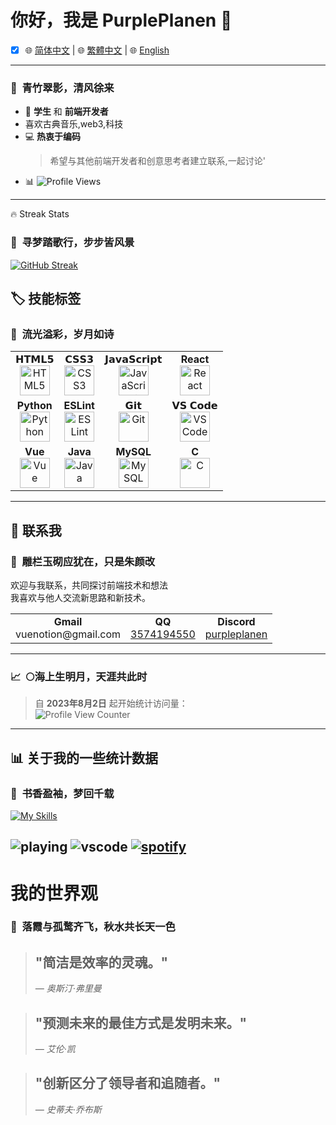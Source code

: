 # 你好，我是 PurplePlanen 👋

<!-- 语言选择 -->

 - [x] 🌐 <a href="README.zh-CN.md">简体中文</a> | 
 🌐 <a href="README.zh-TW.md">繁體中文</a> | 
 🌐 <a href="README.md">English</a>

---
### 🎋&nbsp;&nbsp;青竹翠影，清风徐来
- 🌱 **学生** 和 **前端开发者**
- 喜欢古典音乐,web3,科技
- 💻 **热衷于编码**  
  > 希望与其他前端开发者和创意思考者建立联系,一起讨论'
- 📊 ![Profile Views](https://komarev.com/ghpvc/?username=PurplePlanen)
---


<summary> 🔥 Streak Stats</summary>

 ### 🌟&nbsp;&nbsp;寻梦踏歌行，步步皆风景
  [![GitHub Streak](https://github-readme-streak-stats.herokuapp.com?user=PurplePlanen&theme=shades-of-purple&hide_border=true)](https://git.io/streak-stats)


## 🏷️ 技能标签
### 🌸&nbsp;&nbsp;流光溢彩，岁月如诗
<table>
  <tbody>
    <tr valign="top">
      <td align="center">
        <span>𝗛𝗧𝗠𝗟𝟱</span><br>
        <img height="48px" src="https://cdn.svgporn.com/logos/html-5.svg" alt="HTML5">
      </td>
      <td align="center">
        <span>𝗖𝗦𝗦𝟯</span><br>
        <img height="48px" src="https://cdn.svgporn.com/logos/css-3.svg" alt="CSS3">
      </td>
      <td align="center">
        <span>𝗝𝗮𝘃𝗮𝗦𝗰𝗿𝗶𝗽𝘁</span><br>
        <img height="48px" src="https://cdn.svgporn.com/logos/javascript.svg" alt="JavaScript">
      </td>
      <td align="center">
        <span><strong>React</strong></span><br>
        <img height="48px" src="https://cdn4.iconfinder.com/data/icons/logos-3/600/React.js_logo-512.png" alt="React">
      </td>
    </tr>
    <tr valign="top">
      <td align="center">
        <span><strong>Python</strong></span><br>
        <img height="48px" src="https://cdn4.iconfinder.com/data/icons/logos-and-brands/512/267_Python_logo-128.png" alt="Python">
      </td>
      <td align="center">
        <span><strong>ESLint</strong></span><br>
        <img height="48px" src="https://cdn.svgporn.com/logos/eslint.svg" alt="ESLint">
      </td>
      <td align="center">
        <span>𝗚𝗶𝘁</span><br>
        <img height="48px" src="https://cdn.svgporn.com/logos/git-icon.svg" alt="Git">
      </td>
      <td align="center">
        <span>𝗩𝗦 𝗖𝗼𝗱𝗲</span><br>
        <img height="48px" src="https://cdn.svgporn.com/logos/visual-studio-code.svg" alt="VS Code">
      </td>
    </tr>
    <tr valign="top">
      <td align="center">
        <span><strong>Vue</strong></span><br>
        <img height="48px" src="https://cdn.svgporn.com/logos/vue.svg" alt="Vue">
      </td>
      <td align="center">
        <span><strong>Java</strong></span><br>
        <img height="48px" src="https://www.vectorlogo.zone/logos/java/java-ar21.svg" alt="Java">
      </td>
      <td align="center">
        <span><strong>MySQL</strong></span><br>
        <img height="48px" src="https://www.vectorlogo.zone/logos/mysql/mysql-ar21.svg" alt="MySQL">
      </td>
      <td align="center">
        <span><strong>C</strong></span><br>
        <img height="48px" src="https://upload.wikimedia.org/wikipedia/commons/3/35/The_C_Programming_Language_logo.svg" alt="C">
      </td>
    </tr>
  </tbody>
</table>

---

## 📩 联系我
### 🎐&nbsp;&nbsp;雕栏玉砌应犹在，只是朱颜改
欢迎与我联系，共同探讨前端技术和想法<br>
我喜欢与他人交流新思路和新技术。
<table>
  <tbody>
    <tr valign="top">
      <td align="center">
        <span><strong>Gmail</strong></span><br>
        vuenotion@gmail.com
      </td>
      <td align="center">
        <span><strong>QQ</strong></span><br>
        <a href="tencent://message/?uin=12345678">3574194550</a>
      </td>
      <td align="center">
        <span><strong>Discord</strong></span><br>
        <a href="https://discordapp.com/users/your-discord-id">purpleplanen</a>
      </td>
    </tr>
  </tbody>
</table>

---

### 📈&nbsp;&nbsp;🌕海上生明月，天涯共此时
> 自 **2023年8月2日** 起开始统计访问量：  
![Profile View Counter](https://count.getloli.com/get/@PurplePlanen.github.readme?theme=rule34)

---

## 📊 关于我的一些统计数据
### 📜&nbsp;&nbsp;书香盈袖，梦回千载

[![My Skills](https://skillicons.dev/icons?i=js,html,css,bash,c,devto,discord,git,github,gmail,idea,instagram,java,linkedin,notion,nodejs,npm,pnpm,postman,pycharm,py,stackoverflow,twitter,vscode,vue,webstorm,vite)](https://skillicons.dev)

![playing](https://nocache.advaith.workers.dev?url=https://img.shields.io/endpoint?url=https://dev.discordprofiles.me/api/badge/playing/276544649148235776)
![vscode](https://nocache.advaith.workers.dev?url=https://img.shields.io/endpoint?url=https://dev.discordprofiles.me/api/badge/vscode/276544649148235776)
[![spotify](https://nocache.advaith.workers.dev?url=https://img.shields.io/endpoint?url=https://dev.discordprofiles.me/api/badge/spotify/276544649148235776)](https://dev.discordprofiles.me/openspotify/276544649148235776)
---

<!-- 这是一个注释 <details>
  <summary>Github Stats ⚡</summary>
  
  ### 🌙&nbsp;&nbsp;月影婆娑，琴心剑胆
  
  <a href="#">![Github stats](https://github-readme-stats.vercel.app/api?username=PurplePlanen&hide=stars,issues&theme=synthwave&count_private=true&show_icons=true&hide_border=true&line_height=20)</a>
  <a href="#">![Top Langs](https://github-readme-stats.vercel.app/api/top-langs/?username=PurplePlanen&layout=compact&theme=synthwave&count_private=true&hide_border=true)</a>
</details>
-->


# 我的世界观
### 🍁&nbsp;&nbsp;落霞与孤鹜齐飞，秋水共长天一色
> ## "简洁是效率的灵魂。"  
> *— 奥斯汀·弗里曼*

> ## "预测未来的最佳方式是发明未来。"  
> *— 艾伦·凯*

> ## "创新区分了领导者和追随者。"  
> *— 史蒂夫·乔布斯*
